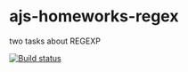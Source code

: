 # ajs-homeworks-regex
two tasks about REGEXP

[![Build status](https://ci.appveyor.com/api/projects/status/qdv9x07sls749kl1/branch/main?svg=true)](https://ci.appveyor.com/project/marinaustinovich/ajs-homeworks-regex/branch/main)

